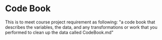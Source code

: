  # Code Book
This is to meet course project requirement as following:
"a code book that describes the variables, the data, and any transformations or work that you performed to clean up the data called 
CodeBook.md"
